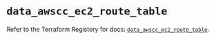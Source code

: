 # `data_awscc_ec2_route_table`

Refer to the Terraform Registory for docs: [`data_awscc_ec2_route_table`](https://registry.terraform.io/providers/hashicorp/awscc/0.70.0/docs/data-sources/ec2_route_table).
